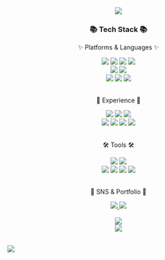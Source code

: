<div align=center>
	<img src="https://capsule-render.vercel.app/api?type=soft&color=auto&height=150&section=header&text=Cheol2%20GitHub!&fontSize=70&animation=twinkling" />
</div>
<div align=center>
	<h3>📚 Tech Stack 📚</h3>
	<p>✨ Platforms & Languages ✨</p>
</div>
<div align="center">
	<img src="https://img.shields.io/badge/Python-3776AB?style=flat&logo=Python&logoColor=white" />
	<img src="https://img.shields.io/badge/ApacheHadoop-66CCFF?style=flat&logo=apachehadoop&logoColor=white" />
<!-- 	<img src="https://img.shields.io/badge/MySQL-4479A1?style=flat&logo=MySQL&logoColor=white" /> -->
	<img src="https://img.shields.io/badge/MariaDB-003545?style=flat&logo=mariadb&logoColor=white" />
	<img src="https://img.shields.io/badge/PostreSQL-4169E1?style=flat&logo=postgresql&logoColor=white" />
	<br>
	<img src="https://img.shields.io/badge/ApacheAirflow-017CEE?style=flat&logo=apacheairflow&logoColor=white" />
	<img src="https://img.shields.io/badge/docker-2496ED?style=flat&logo=docker&logoColor=white" />
<!-- 	<img src="https://img.shields.io/badge/pandas-150458?style=flat&logo=pandas&logoColor=white" /> -->
 	<br>
	<img src="https://img.shields.io/badge/Linux-FCC624?style=flat&logo=Linux&logoColor=white" />
	<img src="https://img.shields.io/badge/fastapi-009688?style=flat&logo=fastapi&logoColor=white" />
	<img src="https://img.shields.io/badge/django-092E20?style=flat&logo=django&logoColor=white" />
</div>
<br>
<div align=center>
	<p>🎈 Experience 🎈</p>
</div>
<div align=center>
	<img src="https://img.shields.io/badge/Java-007396?style=flat&logo=Conda-Forge&logoColor=white" />
	<img src="https://img.shields.io/badge/HTML5-E34F26?style=flat&logo=HTML5&logoColor=white" />
	<img src="https://img.shields.io/badge/CSS3-1572B6?style=flat&logo=CSS3&logoColor=white" /> 
	<br>
	<img src="https://img.shields.io/badge/Spring-6DB33F?style=flat&logo=Spring&logoColor=white" />
	<img src="https://img.shields.io/badge/Bootstrap-7952B3?style=flat&logo=Bootstrap&logoColor=white" />
	<img src="https://img.shields.io/badge/scikitlearn-F7931E?style=flat&logo=MySQL&logoColor=white" />
	<img src="https://img.shields.io/badge/Pytorch-EE4C2C?style=flat&logo=Pytorch&logoColor=white" />
</div>
<br>
<div align=center>
	<p>🛠 Tools 🛠</p>
</div>
<div align=center>
	<img src="https://img.shields.io/badge/AWS-232F3E?style=flat&logo=AmazonAWS&logoColor=white" />
	<img src="https://img.shields.io/badge/Visual%20Studio%20Code-007ACC?style=flat&logo=VisualStudioCode&logoColor=white" />
	<br>
	<img src="https://img.shields.io/badge/gunicorn-499848?style=flat&logo=gunicorn&logoColor=white" />
	<img src="https://img.shields.io/badge/NGINX-009639?style=flat&logo=NGINX&logoColor=white" />
	<img src="https://img.shields.io/badge/velog-20C997?style=flat&logo=velog&logoColor=white" />
	<img src="https://img.shields.io/badge/GitHub-181717?style=flat&logo=GitHub&logoColor=white" />
</div>
<br>
<div align=center>
	<p>🎨 SNS & Portfolio 🎨</p>
</div>
<div align=center>
	<a href="">
		<img src="https://img.shields.io/badge/Portfolio-FF3633?style=flat&logo=Micro.blog&logoColor=white" />
	</a>
	<a href="(https://velog.io/@cheol2_y/posts)">
		<img src="https://img.shields.io/badge/velog-20C997?style=flat&logo=velog&logoColor=white" />
	<br>
</div>
<div align=center>
	<br>
<img src="https://github-readme-stats.vercel.app/api/top-langs/?username=cheol2Y&layout=compact&theme=dark">
	<br>
<img src="https://github-readme-stats.vercel.app/api?username=cheol2Y&theme=transparent&show_icons=true">
<!-- <img src="https://github-readme-stats.vercel.app/api?username=cheol2Y&show_icons=true"> -->


<br>
</div>
<br>

![](./profile-3d-contrib/profile-season-animate.svg)
